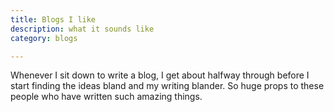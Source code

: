 ```yaml
---
title: Blogs I like
description: what it sounds like
category: blogs

---
```


Whenever I sit down to write a blog, I get about halfway through before I start finding the ideas bland and my writing blander.
So huge props to these people who have written such amazing things.
